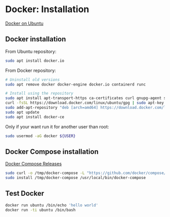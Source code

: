 # Docker: Installation

[Docker on Ubuntu](https://docs.docker.com/engine/install/ubuntu/)

## Docker installation

From Ubuntu repository:

```bash
sudo apt install docker.io
```

From Docker repository:

```bash
# Uninstall old versions
sudo apt remove docker docker-engine docker.io containerd runc

# Install using the repository
sudo apt install apt-transport-https ca-certificates curl gnupg-agent software-properties-common
curl -fsSL https://download.docker.com/linux/ubuntu/gpg | sudo apt-key add -
sudo add-apt-repository "deb [arch=amd64] https://download.docker.com/linux/ubuntu $(lsb_release -cs) stable"
sudo apt update
sudo apt install docker-ce
```

Only if your want run it for another user than root:

```bash
sudo usermod -aG docker ${USER}
```

## Docker Compose installation

[Docker Compose Releases](https://github.com/docker/compose/releases)

```bash
sudo curl -o /tmp/docker-compose -L "https://github.com/docker/compose/releases/download/1.29.1/docker-compose-$(uname -s)-$(uname -m)"
sudo install /tmp/docker-compose /usr/local/bin/docker-compose
```

## Test Docker

```bash
docker run ubuntu /bin/echo 'hello world'
docker run -ti ubuntu /bin/bash
```
